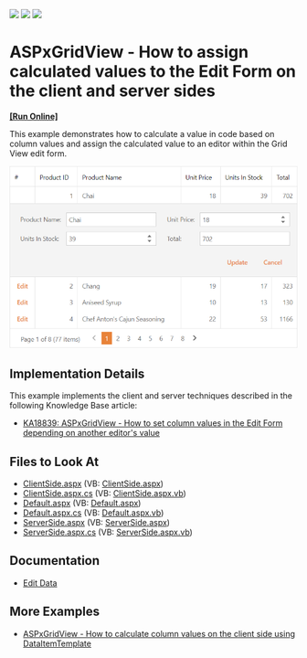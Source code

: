 <!-- default badges list -->
![](https://img.shields.io/endpoint?url=https://codecentral.devexpress.com/api/v1/VersionRange/128535406/15.1.3%2B)
[![](https://img.shields.io/badge/Open_in_DevExpress_Support_Center-FF7200?style=flat-square&logo=DevExpress&logoColor=white)](https://supportcenter.devexpress.com/ticket/details/E4842)
[![](https://img.shields.io/badge/📖_How_to_use_DevExpress_Examples-e9f6fc?style=flat-square)](https://docs.devexpress.com/GeneralInformation/403183)
<!-- default badges end -->
# ASPxGridView - How to assign calculated values to the Edit Form on the client and server sides
<!-- run online -->
**[[Run Online]](https://codecentral.devexpress.com/128535406/)**
<!-- run online end -->
This example demonstrates how to calculate a value in code based on column values and assign the calculated value to an editor within the Grid View edit form.

![Set Edit Form Values](set-edit-form-values.png)

## Implementation Details

This example implements the client and server techniques described in the following Knowledge Base article:

- [KA18839: ASPxGridView - How to set column values in the Edit Form depending on another editor's value](https://www.devexpress.com/Support/Center/p/KA18839)

## Files to Look At

- [ClientSide.aspx](./CS/Solution/ClientSide.aspx) (VB: [ClientSide.aspx](./VB/Solution/ClientSide.aspx))
- [ClientSide.aspx.cs](./CS/Solution/ClientSide.aspx.cs) (VB: [ClientSide.aspx.vb](./VB/Solution/ClientSide.aspx.vb))
- [Default.aspx](./CS/Solution/Default.aspx) (VB: [Default.aspx](./VB/Solution/Default.aspx))
- [Default.aspx.cs](./CS/Solution/Default.aspx.cs) (VB: [Default.aspx.vb](./VB/Solution/Default.aspx.vb))
- [ServerSide.aspx](./CS/Solution/ServerSide.aspx) (VB: [ServerSide.aspx](./VB/Solution/ServerSide.aspx))
- [ServerSide.aspx.cs](./CS/Solution/ServerSide.aspx.cs) (VB: [ServerSide.aspx.vb](./VB/Solution/ServerSide.aspx.vb))

## Documentation 

- [Edit Data](https://docs.devexpress.com/AspNet/3712/components/grid-view/concepts/edit-data)

## More Examples

- [ASPxGridView - How to calculate column values on the client side using DataItemTemplate](https://www.devexpress.com/Support/Center/p/E3929)